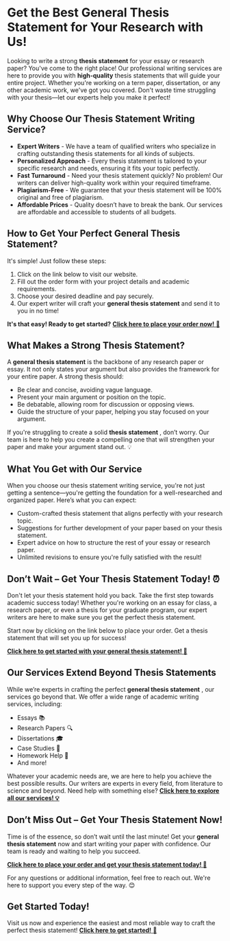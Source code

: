 # Get the Best General Thesis Statement for Your Research with Us!

Looking to write a strong **thesis statement** for your essay or research paper? You've come to the right place! Our professional writing services are here to provide you with **high-quality** thesis statements that will guide your entire project. Whether you're working on a term paper, dissertation, or any other academic work, we've got you covered. Don't waste time struggling with your thesis—let our experts help you make it perfect!

## Why Choose Our Thesis Statement Writing Service?

- **Expert Writers** - We have a team of qualified writers who specialize in crafting outstanding thesis statements for all kinds of subjects.
- **Personalized Approach** - Every thesis statement is tailored to your specific research and needs, ensuring it fits your topic perfectly.
- **Fast Turnaround** - Need your thesis statement quickly? No problem! Our writers can deliver high-quality work within your required timeframe.
- **Plagiarism-Free** - We guarantee that your thesis statement will be 100% original and free of plagiarism.
- **Affordable Prices** - Quality doesn’t have to break the bank. Our services are affordable and accessible to students of all budgets.

## How to Get Your Perfect General Thesis Statement?

It's simple! Just follow these steps:

1. Click on the link below to visit our website.
2. Fill out the order form with your project details and academic requirements.
3. Choose your desired deadline and pay securely.
4. Our expert writer will craft your **general thesis statement** and send it to you in no time!

**It's that easy! Ready to get started?** [**Click here to place your order now!** 🚀](https://tinyurl.com/topessay?keyword=general+thesis+statement)

## What Makes a Strong Thesis Statement?

A **general thesis statement** is the backbone of any research paper or essay. It not only states your argument but also provides the framework for your entire paper. A strong thesis should:

- Be clear and concise, avoiding vague language.
- Present your main argument or position on the topic.
- Be debatable, allowing room for discussion or opposing views.
- Guide the structure of your paper, helping you stay focused on your argument.

If you're struggling to create a solid **thesis statement** , don’t worry. Our team is here to help you create a compelling one that will strengthen your paper and make your argument stand out. 💡

## What You Get with Our Service

When you choose our thesis statement writing service, you're not just getting a sentence—you're getting the foundation for a well-researched and organized paper. Here’s what you can expect:

- Custom-crafted thesis statement that aligns perfectly with your research topic.
- Suggestions for further development of your paper based on your thesis statement.
- Expert advice on how to structure the rest of your essay or research paper.
- Unlimited revisions to ensure you're fully satisfied with the result!

## Don’t Wait – Get Your Thesis Statement Today! ⏰

Don't let your thesis statement hold you back. Take the first step towards academic success today! Whether you're working on an essay for class, a research paper, or even a thesis for your graduate program, our expert writers are here to make sure you get the perfect thesis statement.

Start now by clicking on the link below to place your order. Get a thesis statement that will set you up for success!

[**Click here to get started with your general thesis statement! 🌟**](https://tinyurl.com/topessay?keyword=general+thesis+statement)

## Our Services Extend Beyond Thesis Statements

While we’re experts in crafting the perfect **general thesis statement** , our services go beyond that. We offer a wide range of academic writing services, including:

- Essays 📚
- Research Papers 🔍
- Dissertations 🎓
- Case Studies 🧠
- Homework Help 📝
- And more!

Whatever your academic needs are, we are here to help you achieve the best possible results. Our writers are experts in every field, from literature to science and beyond. Need help with something else? [**Click here to explore all our services! 💡**](https://tinyurl.com/topessay?keyword=general+thesis+statement)

## Don’t Miss Out – Get Your Thesis Statement Now!

Time is of the essence, so don’t wait until the last minute! Get your **general thesis statement** now and start writing your paper with confidence. Our team is ready and waiting to help you succeed.

[**Click here to place your order and get your thesis statement today! 🎯**](https://tinyurl.com/topessay?keyword=general+thesis+statement)

For any questions or additional information, feel free to reach out. We're here to support you every step of the way. 😊

## Get Started Today!

Visit us now and experience the easiest and most reliable way to craft the perfect thesis statement! [**Click here to get started!** 🚀](https://tinyurl.com/topessay?keyword=general+thesis+statement)
